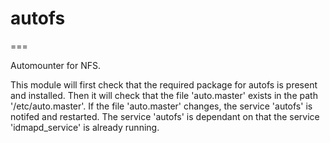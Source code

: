 # autofs #
===

Automounter for NFS.

This module will first check that the required package for autofs is present and installed. 
Then it will check that the file 'auto.master' exists in the path '/etc/auto.master'. 
If the file 'auto.master' changes, the service 'autofs' is notifed and restarted.
The service 'autofs' is dependant on that the service 'idmapd_service' is already running.
